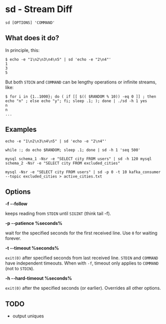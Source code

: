 # sd - Stream Diff

```
sd [OPTIONS] 'COMMAND'
```

## What does it do?

In principle, this:
```
$ echo -e "1\n2\n3\n4\n5" | sd 'echo -e "2\n4"'
1
3
5
```

But both `STDIN` and `COMMAND` can be lengthy operations or infinite streams, like:
```
$ for i in {1..1000}; do ( if [[ $(( $RANDOM % 10)) -eq 0 ]] ; then echo "n" ; else echo "y"; fi; sleep .1; ); done | ./sd -h 1 yes
n
n
...
```

## Examples

```
echo -e "1\n2\n3\n4\n5" | sd 'echo -e "2\n4"'
```

```
while :; do echo $RANDOM; sleep .1; done | sd -h 1 'seq 500'
```

```
mysql schema_1 -Nsr -e "SELECT city FROM users" | sd -h 120 mysql schema_2 -Nsr -e "SELECT city FROM excluded_cities"
```

```
mysql -Nsr -e "SELECT city FROM users" | sd -p 0 -t 10 kafka_consumer --topic excluded_cities > active_cities.txt
```

## Options

**-f --follow**

keeps reading from `STDIN` until `SIGINT` (think tail -f).

**-p --patience %seconds%**

wait for the specified seconds for the first received line. Use `0` for waiting forever.

**-t --timeout %seconds%**

`exit(0)` after specified seconds from last received line. `STDIN` and `COMMAND` have independent timeouts. When with `-f`, timeout only applies to `COMMAND` (not to `STDIN`).

**-h --hard-timeout %seconds%**

`exit(0)` after the specified seconds (or earlier). Overrides all other options.

## TODO

- output uniques

